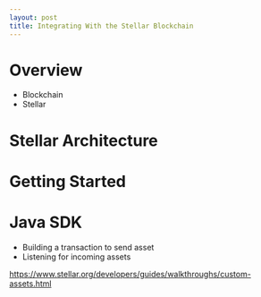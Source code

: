 ```yaml
---
layout: post
title: Integrating With the Stellar Blockchain
---
```


# Overview
- Blockchain
- Stellar

# Stellar Architecture

# Getting Started

# Java SDK

- Building a transaction to send asset
- Listening for incoming assets

https://www.stellar.org/developers/guides/walkthroughs/custom-assets.html


